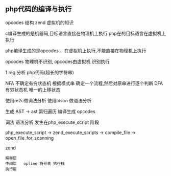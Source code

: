 ## php代码的编译与执行

opcodes 结构
zend 虚拟机的知识


c编译生成的是机器码,目标语言直接在物理机上执行
php在的目标语言在虚拟机上执行

php编译生成的是opcodes ，在虚拟机上执行,不能直接在物理机上执行


opcodes 物理机不识别, opcodes由虚拟机 识别执行


1 reg 分析 php代码(超长的字符串)

NFA 不确定有穷状态机 根据模式串 确定一个流程,然后对原串进行逐个判断
DFA 有穷状态机  唯一的上移状态 


使用re2c做词法分析
使用bison 做语法分析

生成 AST -> ast 第归遍历 编译生成 opcodes

词法 语法分析 发生在php_execute_script 阶段

php_execute_script -> zend_execute_scripts -> compile_file -> open_file_for_scanning


zend 
	
	解释层
	中间层   opline 符号表 执行栈
	执行层
	
